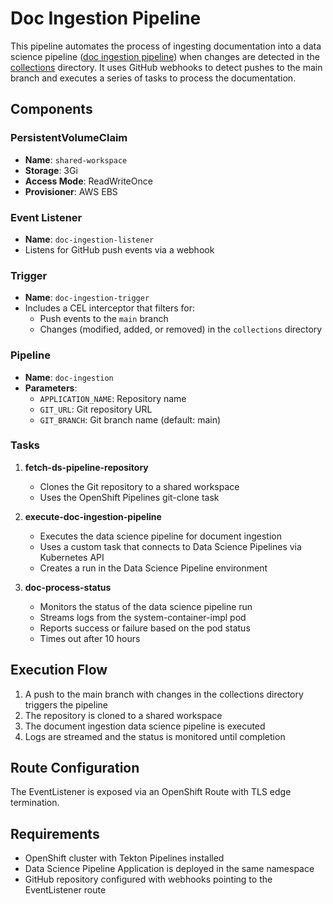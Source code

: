 # Doc Ingestion Pipeline

This pipeline automates the process of ingesting documentation into a data science pipeline ([doc ingestion pipeline](./../products-documentation-ingestion/)) when changes are detected in the [collections](./../collections/) directory. It uses GitHub webhooks to detect pushes to the main branch and executes a series of tasks to process the documentation.

## Components

### PersistentVolumeClaim
- **Name**: `shared-workspace`
- **Storage**: 3Gi
- **Access Mode**: ReadWriteOnce
- **Provisioner**: AWS EBS

### Event Listener
- **Name**: `doc-ingestion-listener`
- Listens for GitHub push events via a webhook

### Trigger
- **Name**: `doc-ingestion-trigger`
- Includes a CEL interceptor that filters for:
  - Push events to the `main` branch
  - Changes (modified, added, or removed) in the `collections` directory

### Pipeline
- **Name**: `doc-ingestion`
- **Parameters**:
  - `APPLICATION_NAME`: Repository name
  - `GIT_URL`: Git repository URL
  - `GIT_BRANCH`: Git branch name (default: main)

### Tasks

1. **fetch-ds-pipeline-repository**
   - Clones the Git repository to a shared workspace
   - Uses the OpenShift Pipelines git-clone task

2. **execute-doc-ingestion-pipeline**
   - Executes the data science pipeline for document ingestion
   - Uses a custom task that connects to Data Science Pipelines via Kubernetes API
   - Creates a run in the Data Science Pipeline environment

3. **doc-process-status**
   - Monitors the status of the data science pipeline run
   - Streams logs from the system-container-impl pod
   - Reports success or failure based on the pod status
   - Times out after 10 hours

## Execution Flow

1. A push to the main branch with changes in the collections directory triggers the pipeline
2. The repository is cloned to a shared workspace
3. The document ingestion data science pipeline is executed
4. Logs are streamed and the status is monitored until completion

## Route Configuration

The EventListener is exposed via an OpenShift Route with TLS edge termination.

## Requirements

- OpenShift cluster with Tekton Pipelines installed
- Data Science Pipeline Application is deployed in the same namespace
- GitHub repository configured with webhooks pointing to the EventListener route